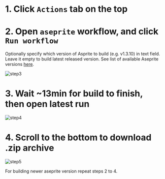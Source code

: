 # 1. Click `Actions` tab on the top

# 2. Open `aseprite` workflow, and click `Run workflow`

Optionally specify which version of Asprite to build (e.g. v1.3.10) in text field.
Leave it empty to build latest released version.
See list of available Aseprite versions [here][versions].

![step3](images/step3.png)

# 3. Wait ~13min for build to finish, then open latest run

![step4](images/step4.png)

# 4. Scroll to the bottom to download .zip archive

![step5](images/step5.png)

For building newer aseprite version repeat steps 2 to 4.

[Aseprite]: https://github.com/aseprite/aseprite
[versions]: https://github.com/aseprite/aseprite/tags

